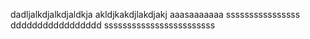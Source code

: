 dadljalkdjalkdjaldkja
akldjkakdjlakdjakj
aaasaaaaaaa
ssssssssssssssss
ddddddddddddddddd
ssssssssssssssssssssssss
